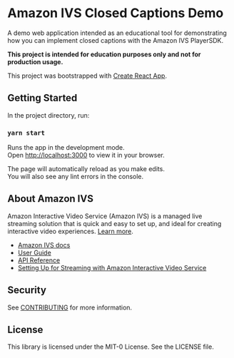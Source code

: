 # Amazon IVS Closed Captions Demo

A demo web application intended as an educational tool for demonstrating how you can implement closed captions with the Amazon IVS PlayerSDK.

**This project is intended for education purposes only and not for production usage.**

This project was bootstrapped with [Create React App](https://github.com/facebook/create-react-app).

## Getting Started

In the project directory, run:

### `yarn start`

Runs the app in the development mode.<br /> Open [http://localhost:3000](http://localhost:3000) to view it in your browser.

The page will automatically reload as you make edits.<br /> You will also see any lint errors in the console.


## About Amazon IVS
Amazon Interactive Video Service (Amazon IVS) is a managed live streaming solution that is quick and easy to set up, and ideal for creating interactive video experiences. [Learn more](https://aws.amazon.com/ivs/).

* [Amazon IVS docs](https://docs.aws.amazon.com/ivs/)
* [User Guide](https://docs.aws.amazon.com/ivs/latest/userguide/)
* [API Reference](https://docs.aws.amazon.com/ivs/latest/APIReference/)
* [Setting Up for Streaming with Amazon Interactive Video Service](https://aws.amazon.com/blogs/media/setting-up-for-streaming-with-amazon-ivs/)

## Security

See [CONTRIBUTING](CONTRIBUTING.md#security-issue-notifications) for more information.

## License

This library is licensed under the MIT-0 License. See the LICENSE file.